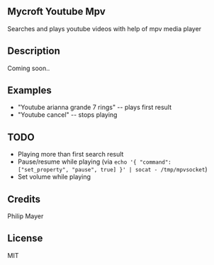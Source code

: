 ## Mycroft Youtube Mpv
Searches and plays youtube videos with help of mpv media player

## Description 
Coming soon..

## Examples 
* "Youtube arianna grande 7 rings" -- plays first result
* "Youtube cancel" -- stops playing

## TODO
* Playing more than first search result
* Pause/resume while playing (via <code>echo '{ "command": ["set_property", "pause", true]
  }' | socat - /tmp/mpvsocket</code>)
* Set volume while playing

## Credits 
Philip Mayer

## License 
MIT
